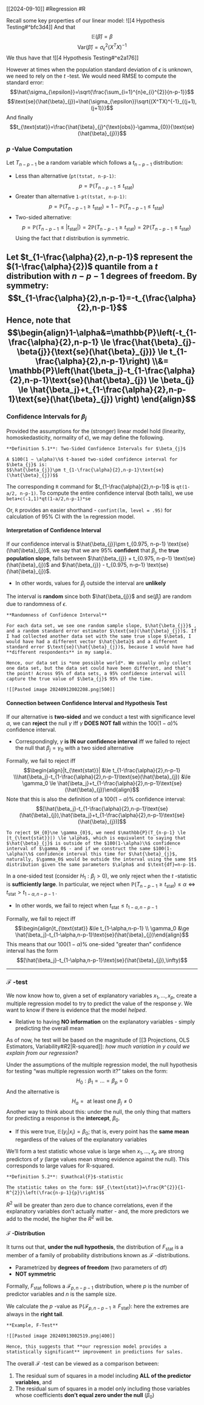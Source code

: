 [[2024-09-10]] #Regression #R

Recall some key properties of our linear model: ![[4 Hypothesis Testing#^bfc3d4]]
And that $$\mathbb{E}(\hat{\beta})=\beta$$
$$\text{Var}(\hat{\beta})=\sigma_{\epsilon}^{2}(X^{T}X)^{-1}$$ 
We thus have that
![[4 Hypothesis Testing#^e2a176]]

However at times when the population standard deviation of $\epsilon$ is unknown, we need to rely on the $t$ -test. We would need RMSE to compute the standard error: $$\hat{\sigma_{\epsilon}}=\sqrt{\frac{\sum_{i=1}^{n}e_{i}^{2}}{n-p-1}}$$$$\text{se}(\hat{\beta}_{j})=\hat{\sigma_{\epsilon}}\sqrt{(X^TX)^{-1}_{(j+1),(j+1)}}$$ And finally $$t_{\text{stat}}=\frac{\hat{\beta}_{j}^{\text{obs}}-\gamma_{0}}{\text{se}(\hat{\beta}_{j})}$$
### $p$ -Value Computation
Let $T_{n-p-1}$ be a random variable which follows a $t_{n-p-1}$ distribution:
- Less than alternative (`pt(tstat, n-p-1)`: $$p=\mathbb{P}(T_{n-p-1} \le t_{\text{stat}})$$
- Greater than alternative `1-pt(tstat, n-p-1)`: $$p=\mathbb{P}(T_{n-p-1} \ge t_{\text{stat}})=1-\mathbb{P}(T_{n-p-1} \le t_{\text{stat}})$$
- Two-sided alternative: $$p=\mathbb{P}(T_{n-p-1} \le |t_{\text{stat}}|)=2\mathbb{P}(T_{n-p-1} \ge t_{\text{stat}})=2\mathbb{P}(T_{n-p-1} \le t_{\text{stat}})$$
Using the fact that $t$ distribution is symmetric.

Let $t_{1-\frac{\alpha}{2},n-p-1}$ represent the $(1-\frac{\alpha}{2})$ quantile from a $t$ distribution with $n-p-1$ degrees of freedom. By symmetry: $$t_{1-\frac{\alpha}{2},n-p-1}=-t_{\frac{\alpha}{2},n-p-1}$$
Hence, note that $$\begin{align}1-\alpha&=\mathbb{P}\left(-t_{1-\frac{\alpha}{2},n-p-1} \le \frac{\hat{\beta}_{j}-\beta{j}}{\text{se}(\hat{\beta}_{j})} \le t_{1-\frac{\alpha}{2},n-p-1}\right) \\&= \mathbb{P}\left(\hat{\beta_j}-t_{1-\frac{\alpha}{2},n-p-1}\text{se}(\hat{\beta}_{j}) \le \beta_{j} \le \hat{\beta_j}+t_{1-\frac{\alpha}{2},n-p-1}\text{se}(\hat{\beta}_{j}) \right)
\end{align}$$
---
### Confidence Intervals for ${\beta}_{j}$
Provided the assumptions for the (stronger) linear model hold (linearity, homoskedasticity, normality of $\epsilon$), we may define the following.

```ad-important
**Definition 5.1**: Two-Sided Confidence Intervals for $\beta_{j}$

A $100(1 − \alpha)\%$ t-based two-sided confidence interval for $\beta_{j}$ is:
$$\hat{\beta_{j}}\pm t_{1-\frac{\alpha}{2},n-p-1}\text{se}(\hat{\beta}_{j})$$

```

The corresponding `R` command for $t_{1-\frac{\alpha}{2},n-p-1}$ is `qt(1-a/2, n-p-1)`. To compute the entire confidence interval (both tails), we use `beta+c(-1,1)*qt(1-a/2,n-p-1)*se`

Or, `R` provides an easier shorthand - `confint(lm, level = .95)` for calculation of 95% CI with the `lm` regression model.

#### Interpretation of Confidence Interval 
If our confidence interval is $\hat{\beta_{j}}\pm t_{0.975, n-p-1} \text{se}(\hat{\beta}_{j})$, we say that we are 95% **confident** that $\beta_{j}$, the **true population slope**, falls between $\hat{\beta_{j}} + t_{0.975, n-p-1} \text{se}(\hat{\beta}_{j})$ and $\hat{\beta_{j}} - t_{0.975, n-p-1} \text{se}(\hat{\beta}_{j})$.
- In other words, values for $\beta_{j}$ outside the interval are **unlikely**

The interval is **random** since both $\hat{\beta_{j}}$ and $\text{se}(\hat{\beta}_{j})$ are random due to randomness of $\epsilon$.

```ad-note
**Randomness of Confidence Interval**

For each data set, we see one random sample slope, $\hat{\beta_{j}}$ , and a random standard error estimator $\text{se}(\hat{\beta}_{j})$. If I had collected another data set with the same true slope $\beta$, I would have had a different vector $\hat{\beta}$ and a different standard error $\text{se}(\hat{\beta}_{j})$, because I would have had **different respondents** in my sample.

Hence, our data set is *one possible world*. We usually only collect one data set, but the data set could have been different, and that’s the point! Across 95% of data sets, a 95% confidence interval will capture the true value of $\beta_{j}$ 95% of the time.

![[Pasted image 20240912002208.png|500]]
```

#### Connection between Confidence Interval and Hypothesis Test 
If our alternative is **two-sided** and we conduct a test with significance level $\alpha$, we can **reject** the null $\gamma$ iff $\gamma$ **DOES NOT fall** within the $100 (1 − \alpha)\%$ confidence interval.
- Correspondingly, $\gamma$ **is IN our confidence interval** iff we failed to reject the null that $\beta_{j}=\gamma_0$ with a two sided alternative 

Formally, we fail to reject iff $$\begin{align}|t_{\text{stat}}| &\le t_{1-\frac{\alpha}{2},n-p-1} \\\hat{\beta_j}-t_{1-\frac{\alpha}{2},n-p-1}\text{se}(\hat{\beta}_{j}) &\le \gamma_0 \le \hat{\beta_j}+t_{1-\frac{\alpha}{2},n-p-1}\text{se}(\hat{\beta}_{j})\end{align}$$ Note that this is also the definition of a $100 (1-\alpha)\%$ confidence interval: $$[\hat{\beta_j}-t_{1-\frac{\alpha}{2},n-p-1}\text{se}(\hat{\beta}_{j}),\hat{\beta_j}+t_{1-\frac{\alpha}{2},n-p-1}\text{se}(\hat{\beta}_{j})]$$

```ad-note
To reject $H_{0}\ne \gamma_{0}$, we need $\mathbb{P}(T_{n-p-1} \le |t_{\text{stat}}|) \le \alpha$, which is equivalent to saying that $\hat{\beta}_{j}$ is outside of the $100(1-\alpha)\%$ confidence interval of $\gamma_0$ - and if we construct the same $100(1-\alpha)\%$ confidence interval this time for $\hat{\beta}_{j}$, naturally, $\gamma_0$ would be outside the interval using the same $t$ distribution given the same parameters $\alpha$ and $\text{df}=n-p-1$.
```

In a one-sided test (consider $H_{1}:\beta_{j} > 0$), we only reject when the $t$ -statistic is **sufficiently large**. In particular, we reject when $\mathbb{P}(T_{n-p-1} \ge t_{\text{stat}}) \le \alpha \iff t_{\text{stat}} > t_{1-\alpha, n-p-1}$ .
- In other words, we fail to reject when $t_{\text{stat}} \le t_{1-\alpha, n-p-1}$

Formally, we fail to reject iff $$\begin{align}t_{\text{stat}} &\le t_{1-\alpha,n-p-1} \\ \gamma_0 &\ge \hat{\beta_j}-t_{1-\alpha,n-p-1}\text{se}(\hat{\beta}_{j})\end{align}$$
This means that our $100 (1-\alpha)\%$ one-sided "greater than" confidence interval has the form $$[\hat{\beta_j}-t_{1-\alpha,n-p-1}\text{se}(\hat{\beta}_{j}),\infty)$$

---
### $\mathcal{F}$ -test
We now know how to, given a set of explanatory variables $x_1,\dots,x_p$, create a multiple regression model to try to predict the value of the response $y$. We want to know if there is evidence that the model *helped*.
- Relative to having **NO information** on the explanatory variables - simply predicting the overall mean

As of now, he test will be based on the magnitude of [[3 Projections, OLS Estimators, Variability#$R {2}$|R-squared]]: *how much variation in $y$ could we explain from our regression*?

Under the assumptions of the multiple regression model, the null hypothesis for testing “was multiple regression worth it?” takes on the form: $$H_{0}: \beta_1=\dots=\beta_{p}=0$$
And the alternative is $$H_{a} = \text{ at least one } \beta_{j}\ne0$$
Another way to think about this: under the null, the only thing that matters for predicting a response is the **intercept**, $\beta_0$.
- If this were true, $\mathbb{E}(y_{i}|x_{i}) = \beta_{0}$; that is, every point has the **same mean** regardless of the values of the explanatory variables

We’ll form a test statistic whose value is large when $x_1,\dots,x_p$ are strong predictors of $y$ (large values mean strong evidence against the null). This corresponds to large values for R-squared.

```ad-important
**Definition 5.2**: $\mathcal{F}$-statistic

The statistic takes on the form: $$F_{\text{stat}}=\frac{R^{2}}{1-R^{2}}\left(\frac{n-p-1}{p}\right)$$
```

$R^2$ will be greater than zero due to chance correlations, even if the explanatory variables don’t actually matter - and, the more predictors we add to the model, the higher the $R^2$ will be.

#### $\mathcal{F}$ -Distribution
It turns out that, **under the null hypothesis**, the distribution of $F_{\text{stat}}$ is a member of a family of probability distributions known as $\mathcal{F}$ -distributions.
- Parametrized by **degrees of freedom** (two parameters of $\text{df}$)
- **NOT symmetric**

Formally, $F_{\text{stat}}$ follows a $\mathcal{F}_{p, n-p-1}$ distribution, where $p$ is the number of predictor variables and $n$ is the sample size.

We calculate the $p$ -value as $\mathbb{P}(\mathcal{F}_{p, n-p-1} \ge F_{\text{stat}})$: here the extremes are always in the **right tail**.

```ad-example
**Example, F-Test**

![[Pasted image 20240913002519.png|400]]

Hence, this suggests that **our regression model provides a statistically significant** improvement in predictions for sales.
```

The overall $\mathcal{F}$ -test can be viewed as a comparison between:
1. The residual sum of squares in a model including **ALL of the predictor variables**, and
2. The residual sum of squares in a model only including those variables whose coefficients **don’t equal zero under the null** ($\beta_0$)


